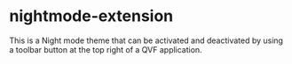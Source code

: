 # nightmode-extension
This is a Night mode theme that can be activated and deactivated by using a toolbar button at the top right of a QVF application.
